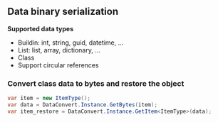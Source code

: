 ﻿## Data binary serialization

**Supported data types**
- Buildin: int, string, guid, datetime, ...
- List: list, array, dictionary, ...
- Class
- Support circular references

### Convert class data to bytes and restore the object
```csharp
var item = new ItemType();
var data = DataConvert.Instance.GetBytes(item);
var item_restore = DataConvert.Instance.GetItem<ItemType>(data);
```
